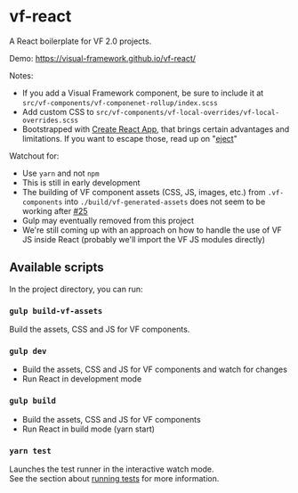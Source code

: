 # vf-react

A React boilerplate for VF 2.0 projects. 

Demo: https://visual-framework.github.io/vf-react/

Notes:

- If you add a Visual Framework component, be sure to include it at `src/vf-components/vf-componenet-rollup/index.scss`
- Add custom CSS to `src/vf-components/vf-local-overrides/vf-local-overrides.scss`
- Bootstrapped with [Create React App](https://github.com/facebook/create-react-app), that brings certain advantages and limitations. If you want to escape those, read up on "[eject](https://create-react-app.dev/docs/available-scripts#npm-run-eject)"

Watchout for:

- Use `yarn` and not `npm`
- This is still in early development
- The building of VF component assets (CSS, JS, images, etc.) from `.vf-components` into `./build/vf-generated-assets` does not seem to be working after [#25](https://github.com/visual-framework/vf-react/pull/25)
- Gulp may eventually removed from this project
- We're still coming up with an approach on how to handle the use of VF JS inside React (probably we'll import the VF JS modules directly)

## Available scripts

In the project directory, you can run:

### `gulp build-vf-assets`

Build the assets, CSS and JS for VF components.

### `gulp dev`

- Build the assets, CSS and JS for VF components and watch for changes
- Run React in development mode

### `gulp build`

- Build the assets, CSS and JS for VF components
- Run React in build mode (yarn start)

### `yarn test`

Launches the test runner in the interactive watch mode.<br>
See the section about [running tests](https://facebook.github.io/create-react-app/docs/running-tests) for more information.
